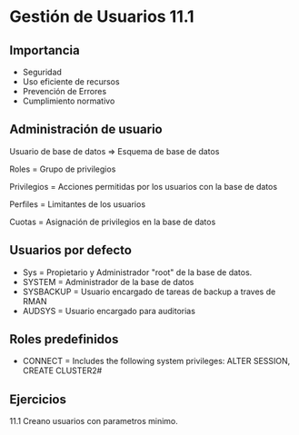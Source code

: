 # Gestión de Usuarios 11.1

## Importancia

* Seguridad
* Uso eficiente de recursos
* Prevención de Errores
* Cumplimiento normativo

## Administración de usuario

Usuario de base de datos => Esquema de base de datos

Roles = Grupo de privilegios

Privilegios = Acciones permitidas por los usuarios con la base de datos

Perfiles = Limitantes de los usuarios

Cuotas = Asignación de privilegios en la base de datos

## Usuarios por defecto

* Sys = Propietario y Administrador "root" de la base de datos.
* SYSTEM = Administrador de la base de datos
* SYSBACKUP = Usuario encargado de tareas de backup a traves de RMAN
* AUDSYS = Usuario encargado para auditorias


## Roles predefinidos

* CONNECT = Includes the following system privileges: ALTER SESSION, CREATE CLUSTER2#

## Ejercicios

11.1 Creano usuarios con parametros minimo.




